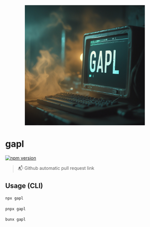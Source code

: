 <div align="center">
  <picture>
    <img alt="Novu Logo" src="./public/cover.jpg" width="380"/>
  </picture>
  </a>
</div>

# gapl

<!-- automd:badges color=yellow bundlephobia -->

[![npm version](https://img.shields.io/npm/v/gapl?color=yellow)](https://npmjs.com/package/gapl)

> 📬 Github automatic pull request link

## Usage (CLI)

```sh
npx gapl

pnpx gapl

bunx gapl
```
